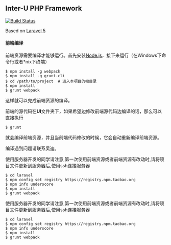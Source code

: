 ## Inter-U PHP Framework

[![Build Status](https://travis-ci.org/Inter-U/framework.svg?branch=master)](https://travis-ci.org/Inter-U/framework)

Based on [Laravel 5](https://github.com/laravel/laravel)

#### 前端编译

前端资源需要编译才能够运行。首先安装[Node.js](http://nodejs.org)，接下来运行（在Windows下命令行或者*nix下终端）

```
$ npm install -g webpack
$ npm install -g grunt-cli
$ cd /path/to/project  # 进入本项目的根目录
$ npm install
$ grunt webpack
```

这样就可以完成前端资源的编译。

前端的源代码在**UI**文件夹下，如果希望边修改前端源代码边编译的话，那么可以直接执行

```
$ grunt
```

就会编译前端资源，并且当前端代码修改的时候，它会自动重新编译前端资源。

编译遇到问题请联系吴迪。


使用服务器开发的同学请注意,第一次使用前端资源或者前端资源有改动时,请将项目文件更新到服务器后,使用ssh连接服务器
```
$ cd laravel
$ npm config set registry https://registry.npm.taobao.org
$ npm info underscore
$ npm install
$ grunt webpack
```
使用服务器开发的同学请注意,第一次使用前端资源或者前端资源有改动时,请将项目文件更新到服务器后,使用ssh连接服务器
```
$ cd laravel
$ npm config set registry https://registry.npm.taobao.org
$ npm info underscore
$ npm install
$ grunt webpack
```
